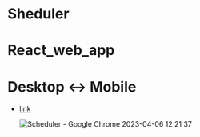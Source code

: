 # Sheduler

# React_web_app

# Desktop <-> Mobile

- [link](https://alexdolz.github.io/Sheduler_React_web_app/)

  ![Scheduler - Google Chrome 2023-04-06 12 21 37](https://user-images.githubusercontent.com/108806800/230349649-223299d2-738c-408c-be5b-73b7eb6e8ede.png)
